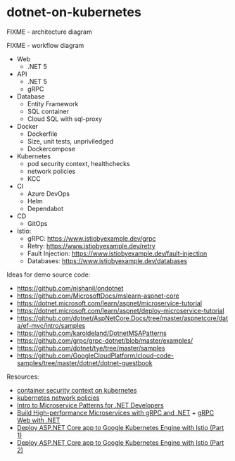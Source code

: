 # dotnet-on-kubernetes

FIXME - architecture diagram

FIXME - workflow diagram

- Web
  - .NET 5
- API
  - .NET 5
  - gRPC
- Database
  - Entity Framework
  - SQL container
  - Cloud SQL with sql-proxy
- Docker
  - Dockerfile
  - Size, unit tests, unpriviledged
  - Dockercompose
- Kubernetes
  - pod security context, healthchecks
  - network policies
  - KCC
- CI
  - Azure DevOps
  - Helm
  - Dependabot
- CD
  - GitOps
- Istio:
  - gRPC: https://www.istiobyexample.dev/grpc
  - Retry: https://www.istiobyexample.dev/retry
  - Fault Injection: https://www.istiobyexample.dev/fault-injection
  - Databases: https://www.istiobyexample.dev/databases
  
 Ideas for demo source code:
 - https://github.com/nishanil/ondotnet
 - https://github.com/MicrosoftDocs/mslearn-aspnet-core
 - https://dotnet.microsoft.com/learn/aspnet/microservice-tutorial
 - https://dotnet.microsoft.com/learn/aspnet/deploy-microservice-tutorial
 - https://github.com/dotnet/AspNetCore.Docs/tree/master/aspnetcore/data/ef-mvc/intro/samples
 - https://github.com/karoldeland/DotnetMSAPatterns
 - https://github.com/grpc/grpc-dotnet/blob/master/examples/
 - https://github.com/dotnet/tye/tree/master/samples
 - https://github.com/GoogleCloudPlatform/cloud-code-samples/tree/master/dotnet/dotnet-guestbook
  
 Resources:
 - [container security context on kubernetes](https://alwaysupalwayson.com/pod-security-context/)
 - [kubernetes network policies](https://alwaysupalwayson.com/posts/2019/09/calico/)
 - [Intro to Microservice Patterns for .NET Developers](https://www.youtube.com/watch?v=zW4INO353Xg)
 - [Build High-performance Microservices with gRPC and .NET](https://www.youtube.com/watch?v=EJ8M2Em5Zzc) + [gRPC Web with .NET](https://channel9.msdn.com/Shows/On-NET/gRPC-Web-with-NET)
 - [Deploy ASP.NET Core app to Google Kubernetes Engine with Istio (Part 1)](https://codelabs.developers.google.com/codelabs/cloud-istio-aspnetcore-part1#0)
 - [Deploy ASP.NET Core app to Google Kubernetes Engine with Istio (Part 2)](https://codelabs.developers.google.com/codelabs/cloud-istio-aspnetcore-part2#0)

